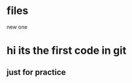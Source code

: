 # files
new one
<html>
  <head>
    <title>new code</title>
  </head>
  <body>
    <h1>hi its the first code in git</h1>
    <h2>just for practice</h2>
    </body>
</html>

